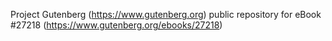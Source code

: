 Project Gutenberg (https://www.gutenberg.org) public repository for eBook #27218 (https://www.gutenberg.org/ebooks/27218)
